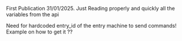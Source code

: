 First Publication 31/01/2025. Just Reading properly and quickly all the variables from the api



Need for hardcoded entry_id of the entry machine to send commands!
Example on how to get it ??

